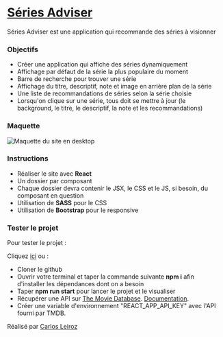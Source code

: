 # [Séries Adviser](https://series-adviser.netlify.app/)

Séries Adviser est une application qui recommande des séries à visionner

### Objectifs

- Créer une application qui affiche des séries dynamiquement
- Affichage par défaut de la série la plus populaire du moment
- Barre de recherche pour trouver une série
- Affichage du titre, descriptif, note et image en arrière plan de la série
- Une liste de recommandations de séries selon la série choisie
- Lorsqu'on clique sur une série, tous doit se mettre à jour (le background, le titre, le descriptif, la note et les recommandations)

### Maquette

![Maquette du site en desktop](./maquette/maquette%20séries%20adviser.jpg "Maquette Séries Adviser")

### Instructions

- Réaliser le site avec **React**
- Un dossier par composant
- Chaque dossier devra contenir le JSX, le CSS et le JS, si besoin, du composant en question
- Utilisation de **SASS** pour le CSS
- Utilisation de **Bootstrap** pour le responsive

### Tester le projet

Pour tester le projet :

Cliquez [ici](https://series-adviser.netlify.app/) ou :
- Cloner le github
- Ouvrir votre terminal et taper la commande suivante **npm i** afin d'installer les dépendances dont on a besoin
- Taper **npm run start** pour lancer le projet et le visualiser
- Récupérer une API sur [The Movie Database](https://www.themoviedb.org/). [Documentation](https://developer.themoviedb.org/docs/getting-started). 
- Créer une variable d'environnement "REACT_APP_API_KEY" avec l'API fourni par TMDB.

Réalisé par [Carlos Leiroz](https://www.linkedin.com/in/carlos-leiroz/)
